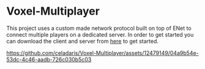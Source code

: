 # Voxel-Multiplayer
This project uses a custom made network protocol built on top of ENet to connect multiple players on a dedicated server. In order to get started you can download the client and server from [here](https://github.com/celadaris/Voxel-Multiplayer/releases/tag/downloads) to get started.

https://github.com/celadaris/Voxel-Multiplayer/assets/12479149/04a9b54e-53dc-4c46-aadb-726c030b5c03

